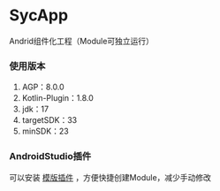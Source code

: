 # SycApp
Andrid组件化工程（Module可独立运行）

### 使用版本
1. AGP：8.0.0
2. Kotlin-Plugin：1.8.0
3. jdk：17
4. targetSDK：33
5. minSDK：23


### AndroidStudio插件

可以安装 [模版插件](https://github.com/zcys12173/ScreenMatchPlugin/blob/main/README.md) ，方便快捷创建Module，减少手动修改

